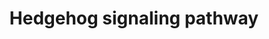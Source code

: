 ---
annotations:
- type: Pathway Ontology
  value: Hedgehog signaling pathway
authors:
- A.Pandey
- MaintBot
- AlexanderPico
- Christine Chichester
- Khanspers
- Ryan.miller
- Egonw
- Eweitz
description: 'The Hedgehog proteins are a family of secreted ligands that include
  sonic hedgehog, Indian hedgehog and desert hedgehog in humans. Binding of Hedgehog
  ligands to their receptors, Patched 1 and 2, prevents inhibition of a 7 transmembrane
  receptor called Smoothened. This leads to activation of GLI family of transcription
  factors (GLI1-3). Signaling through the Hedgehog pathway is essential for development
  of many tissues and organs. This pathway is highly conserved among metazoans. Aberrant
  activation of this pathway has been associated with a number of human malignancies
  including carcinoma of lung, esophagus, pancreas and prostate.  Source: NetPath
  http://www.netpath.org/pathways?path_id=NetPath_10'
last-edited: 2021-05-16
organisms:
- Drosophila melanogaster
redirect_from:
- /index.php/Pathway:WP492
- /instance/WP492
schema-jsonld:
- '@context': https://schema.org/
  '@id': https://wikipathways.github.io/pathways/WP492.html
  '@type': Dataset
  creator:
    '@type': Organization
    name: WikiPathways
  description: 'The Hedgehog proteins are a family of secreted ligands that include
    sonic hedgehog, Indian hedgehog and desert hedgehog in humans. Binding of Hedgehog
    ligands to their receptors, Patched 1 and 2, prevents inhibition of a 7 transmembrane
    receptor called Smoothened. This leads to activation of GLI family of transcription
    factors (GLI1-3). Signaling through the Hedgehog pathway is essential for development
    of many tissues and organs. This pathway is highly conserved among metazoans.
    Aberrant activation of this pathway has been associated with a number of human
    malignancies including carcinoma of lung, esophagus, pancreas and prostate.  Source:
    NetPath http://www.netpath.org/pathways?path_id=NetPath_10'
  keywords:
  - Bin1
  - HHIP
  - cdc2
  - snoN
  - IGF2
  - CREBBP
  - IHH
  - Sin3A
  - smo
  - DHH
  - GLI1
  - GLI2
  - ptc
  - mnb
  - ci
  - hh
  - GAS1
  - PTCH2
  - Su(fu)
  - STK36
  - CycB
  - Rab23
  license: CC0
  name: Hedgehog signaling pathway
seo: CreativeWork
title: Hedgehog signaling pathway
wpid: WP492
---